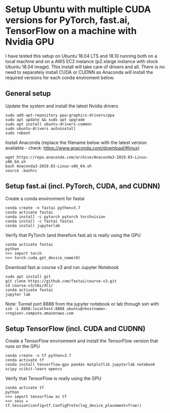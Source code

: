# Setup Ubuntu with multiple CUDA versions for PyTorch, fast.ai, TensorFlow on a machine with Nvidia GPU 

I have tested this setup on Ubuntu 18.04 LTS and 18.10 running both on a local machine and on a AWS EC2 instance (p2.xlarge instance with stock Ubuntu 18.04 image). This install will take care of drivers and all. There is no need to separately install CUDA or CUDNN as Anaconda will install the required versions for each conda enviroment below. 

## General setup

Update the system and install the latest Nvidia drivers

```sudo apt install ubuntu-drivers-common
sudo add-apt-repository ppa:graphics-drivers/ppa
sudo apt update && sudo apt upgrade 
sudo apt install ubuntu-drivers-common
sudo ubuntu-drivers autoinstall
sudo reboot
```

Install Anaconda (replace the filename below with the latest version available - check: https://www.anaconda.com/download/#linux)
```
wget https://repo.anaconda.com/archive/Anaconda3-2019.03-Linux-x86_64.sh
bash Anaconda3-2019.03-Linux-x86_64.sh
source .bashrc
```

## Setup fast.ai (incl. PyTorch, CUDA, and CUDNN)

Create a conda environment for fastai 
``` 
conda create -n fastai python=3.7
conda activate fastai
conda install -c pytorch pytorch torchvision
conda install -c fastai fastai
conda install jupyterlab
```

Verify that PyTorch (and therefore fast.ai) is really using the GPU 
```
conda activate fastai 
python 
>>> import torch
>>> torch.cuda.get_device_name(0)
``` 
Download fast.ai course v3 and run Jupyter Notebook
```
sudo apt install git
git clone https://github.com/fastai/course-v3.git
cd course-v3/nbs/dl1/
conda activate fastai
jupyter lab
```
Note: Tunnel port 8888 from the jupyter notebook or lab through ssh with `ssh -L 8888:localhost:8888 ubuntu@<hostname>.<region>.compute.amazonaws.com`


## Setup TensorFlow (incl. CUDA and CUDNN)

Create a TensorFlow environment and install the TensorFlow version that runs on the GPU
```
conda create -n tf python=3.7
conda activate tf
conda install tensorflow-gpu pandas matplotlib jupyterlab notebook scipy scikit-learn opencv
```

Verify that TensorFlow is really using the GPU
```
conda activate tf
python
>>> import tensorflow as tf
>>> sess = tf.Session(config=tf.ConfigProto(log_device_placement=True)) 
```
